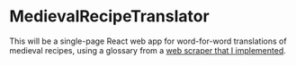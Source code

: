 # MedievalRecipeTranslator

This will be a single-page React web app for word-for-word translations of medieval recipes, using a glossary from a [web scraper that I implemented](https://github.com/gjcox/MedievalGlossaryScraper). 